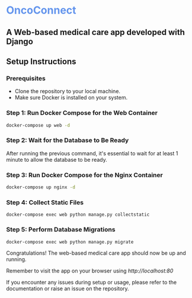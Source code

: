 # <span style="color:cornflowerblue">OncoConnect</span>

## A Web-based medical care app developed with Django

## Setup Instructions

### Prerequisites
- Clone the repository to your local machine.
- Make sure Docker is installed on your system.

### Step 1: Run Docker Compose for the Web Container
```bash
docker-compose up web -d
```

### Step 2: Wait for the Database to Be Ready
After running the previous command, it's essential to wait for at least 1 minute to allow the database to be ready.

### Step 3: Run Docker Compose for the Nginx Container
```bash
docker-compose up nginx -d
```

### Step 4: Collect Static Files
```bashh
docker-compose exec web python manage.py collectstatic
```

### Step 5: Perform Database Migrations
```bash
docker-compose exec web python manage.py migrate
```

Congratulations! The web-based medical care app should now be up and running.

Remember to visit the app on your browser using *http://localhost:80*

If you encounter any issues during setup or usage, please refer to the documentation or raise an issue on the repository.
